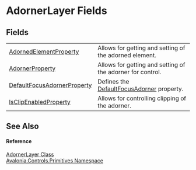 # AdornerLayer Fields




## Fields
<table>
<tr>
<td><a href="F_Avalonia_Controls_Primitives_AdornerLayer_AdornedElementProperty">AdornedElementProperty</a></td>
<td>Allows for getting and setting of the adorned element.</td>
</tr>
<tr>
<td><a href="F_Avalonia_Controls_Primitives_AdornerLayer_AdornerProperty">AdornerProperty</a></td>
<td>Allows for getting and setting of the adorner for control.</td>
</tr>
<tr>
<td><a href="F_Avalonia_Controls_Primitives_AdornerLayer_DefaultFocusAdornerProperty">DefaultFocusAdornerProperty</a></td>
<td>Defines the <a href="P_Avalonia_Controls_Primitives_AdornerLayer_DefaultFocusAdorner">DefaultFocusAdorner</a> property.</td>
</tr>
<tr>
<td><a href="F_Avalonia_Controls_Primitives_AdornerLayer_IsClipEnabledProperty">IsClipEnabledProperty</a></td>
<td>Allows for controlling clipping of the adorner.</td>
</tr>
</table>

## See Also


#### Reference
<a href="T_Avalonia_Controls_Primitives_AdornerLayer">AdornerLayer Class</a>  
<a href="N_Avalonia_Controls_Primitives">Avalonia.Controls.Primitives Namespace</a>  

